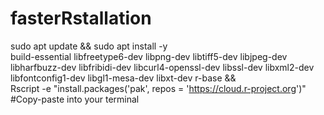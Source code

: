 # fasterRstallation


sudo apt update && sudo apt install -y \
  build-essential libfreetype6-dev libpng-dev libtiff5-dev libjpeg-dev \
  libharfbuzz-dev libfribidi-dev libcurl4-openssl-dev libssl-dev libxml2-dev \
  libfontconfig1-dev libgl1-mesa-dev libxt-dev r-base && \
Rscript -e "install.packages('pak', repos = 'https://cloud.r-project.org')"
#Copy-paste into your terminal

